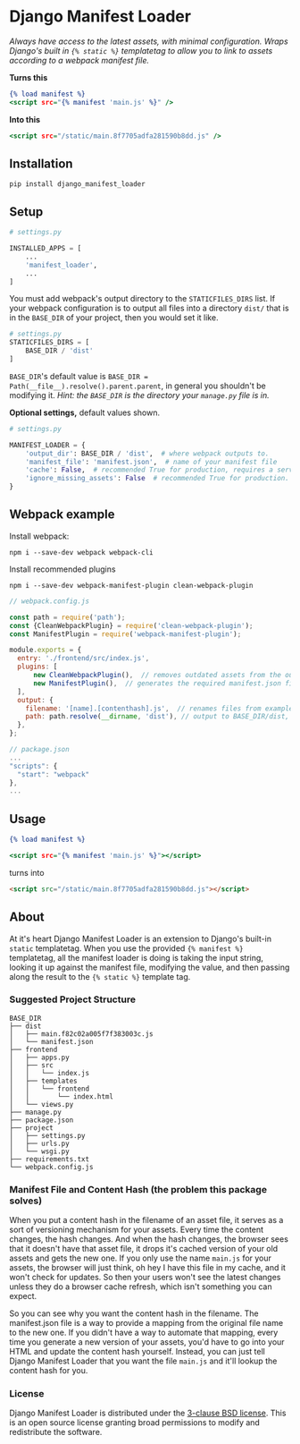 # Django Manifest Loader

_Always have access to the latest assets, with minimal configuration. Wraps Django's built in 
`{% static %}` templatetag to allow you to link to assets according to a webpack manifest file._

**Turns this**

```djangotemplate
{% load manifest %}
<script src="{% manifest 'main.js' %}" />
```

**Into this**

```djangotemplate
<script src="/static/main.8f7705adfa281590b8dd.js" />
```

## Installation

```shell script
pip install django_manifest_loader
```

## Setup

```python
# settings.py

INSTALLED_APPS = [
    ...
    'manifest_loader',
    ...
]
```

You must add webpack's output directory to the `STATICFILES_DIRS` list. 
If your webpack configuration is to output all files into a directory `dist/` that is 
in the `BASE_DIR` of your project, then you would set it like. 

```python
# settings.py
STATICFILES_DIRS = [
    BASE_DIR / 'dist'
]
```

`BASE_DIR`'s default value is `BASE_DIR = Path(__file__).resolve().parent.parent`, in general 
you shouldn't be modifying it. _Hint: the `BASE_DIR` is the directory your `manage.py` file is in._

**Optional settings,** default values shown.
```python
# settings.py

MANIFEST_LOADER = {
    'output_dir': BASE_DIR / 'dist',  # where webpack outputs to. 
    'manifest_file': 'manifest.json',  # name of your manifest file
    'cache': False,  # recommended True for production, requires a server restart to pickup new values from the manifest.
    'ignore_missing_assets': False  # recommended True for production. Otherwise raises an exception if a file is not in the manifest.
}
```

## Webpack example

Install webpack:

```shell script
npm i --save-dev webpack webpack-cli
```

Install recommended plugins
```shell script
npm i --save-dev webpack-manifest-plugin clean-webpack-plugin
```

```javascript
// webpack.config.js

const path = require('path');
const {CleanWebpackPlugin} = require('clean-webpack-plugin');
const ManifestPlugin = require('webpack-manifest-plugin');

module.exports = {
  entry: './frontend/src/index.js',
  plugins: [
      new CleanWebpackPlugin(),  // removes outdated assets from the output dir
      new ManifestPlugin(),  // generates the required manifest.json file
  ],
  output: {
    filename: '[name].[contenthash].js',  // renames files from example.js to example.8f77someHash8adfa.js
    path: path.resolve(__dirname, 'dist'), // output to BASE_DIR/dist, assumes webpack.json is on the same level as manage.py
  },
};
```

```javascript
// package.json
...
"scripts": {
  "start": "webpack"
},
...
```

## Usage

```djangotemplate
{% load manifest %}

<script src="{% manifest 'main.js' %}"></script>
```

turns into

```html
<script src="/static/main.8f7705adfa281590b8dd.js"></script>
```

## About

At it's heart Django Manifest Loader is an extension to Django's built-in `static` templatetag. 
When you use the provided `{% manifest %}` templatetag, all the manifest loader is doing is 
taking the input string, looking it up against the manifest file, modifying the value, and then
passing along the result to the `{% static %}` template tag. 

### Suggested Project Structure

```
BASE_DIR
├── dist
│   ├── main.f82c02a005f7f383003c.js
│   └── manifest.json
├── frontend
│   ├── apps.py
│   ├── src
│   │   └── index.js
│   ├── templates
│   │   └── frontend
│   │       └── index.html
│   └── views.py
├── manage.py
├── package.json
├── project
│   ├── settings.py
│   ├── urls.py
│   └── wsgi.py
├── requirements.txt
└── webpack.config.js
```

### Manifest File and Content Hash (the problem this package solves)

When you put a content hash in the filename of an asset file, it serves as a sort of versioning mechanism
for your assets. Every time the content changes, the hash changes. And when the hash changes, the browser sees that it 
doesn't have that asset file, it drops it's 
cached version of your old assets and gets the new one. If you only use the name `main.js` for your assets, the browser
will just think, oh hey I have this file in my cache, and it won't check for updates. So then your users 
won't see the latest changes unless they do a browser cache refresh, which isn't something you can expect.

So you can see why you want the content hash in the filename. The manifest.json file is a way to provide a mapping
from the original file name to the new one. If you didn't have a way to automate that mapping, every time you generate
a new version of your assets, you'd have to go into your HTML and update the content hash yourself. Instead, you
can just tell Django Manifest Loader that you want the file `main.js` and it'll lookup the content hash for you. 

### License 

Django Manifest Loader is distributed under the [3-clause BSD license](https://opensource.org/licenses/BSD-3-Clause). 
This is an open source license granting broad permissions to modify and redistribute the software.
